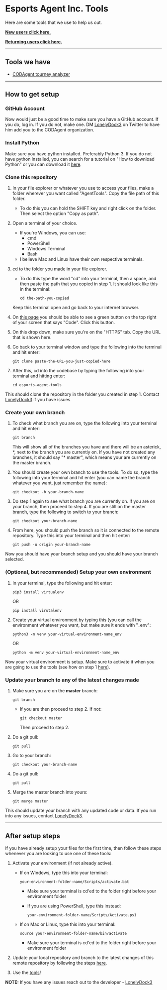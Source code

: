 # <a id="home">Esports Agent Inc. Tools</a>

Here are some tools that we use to help us out.

**[New users click here.](#setup)**

**[Returning users click here.](#aftersetup)**

---

## <a id="alltools">Tools we have</a>
- [CODAgent tourney analyzer](https://github.com/CODAgent/esports-agent-tools/tree/master/codagent/)

---

## <a id="setup">How to get setup</a>

### <a id="github">GitHub Account</a>

Now would just be a good time to make sure you have a GitHub account.  If you do, log in.  If you do not, make one.  DM [LonelyDock3](https://twitter.com/lonelydock3) on Twitter to have him add you to the CODAgent organization.


### <a id="python">Install Python</a>

Make sure you have python installed.  Preferably Python 3.  If you do not have python installed, you can search for a tutorial on "How to download Python" or you can download it [here](https://www.python.org/downloads/).

### <a id="clonerepo">Clone this repository</a>

1. In your file explorer or whatever you use to access your files, make a folder wherever you want called "AgentTools".  Copy the file path of this folder.
    - To do this you can hold the SHIFT key and right click on the folder.  Then select the option "Copy as path".

2. Open a terminal of your choice.
    - If you're Windows, you can use: 
        - cmd
        - PowerShell
        - Windows Terminal 
        - Bash
    - I believe Mac and Linux have their own respective terminals.

3. cd to the folder you made in your file explorer.
    - To do this type the word "cd" into your terminal, then a space, and then paste the path that you copied in step 1.  It should look like this in the terminal:
        
        ```
        cd the-path-you-copied
        ```

    Keep this terminal open and go back to your internet browser.

4. On [this page](https://github.com/CODAgent/esports-agent-tools) you should be able to see a green button on the top right of your screen that says "Code".  Click this button.

5. On this drop down, make sure you're on the "HTTPS" tab.  Copy the URL that is shown here.

6. Go back to your terminal window and type the following into the terminal and hit enter:

    ```
    git clone paste-the-URL-you-just-copied-here
    ```

7. After this, cd into the codebase by typing the following into your terminal and hitting enter:

    ```
    cd esports-agent-tools
    ```

This should clone the repository in the folder you created in step 1.  Contact [LonelyDock3](https://twitter.com/lonelydock3) if you have issues.

### <a id="createbranch">Create your own branch</a>

1. To check what branch you are on, type the following into your terminal and hit enter:

    ```
    git branch
    ```
    
    This will show all of the branches you have and there will be an asterick, \*, next to the branch you are currently on.  If you have not created any branches, it should say "\* master", which means your are currently on the master branch.

2. You should create your own branch to use the tools.  To do so, type the following into your terminal and hit enter (you can name the branch whatever you want, just remember the name):

    ```
    git checkout -b your-branch-name
    ```

3. Do step 1 again to see what branch you are currently on.  If you are on your branch, then proceed to step 4.  If you are still on the master branch, type the following to switch to your branch:

    ```
    git checkout your-branch-name
    ```

4. From here, you should push the branch so it is connected to the remote repository.  Type this into your terminal and then hit enter: 

    ```
    git push -u origin your-branch-name
    ```

Now you should have your branch setup and you should have your branch selected.

### <a id="setupenv">(Optional, but recommended) Setup your own environment</a>

1. In your terminal, type the following and hit enter: 

    ```
    pip3 install virtualenv
    ```

    OR

    ```
    pip install virutalenv
    ```

2. Create your virtual environment by typing this (you can call the environment whatever you want, but make sure it ends with "\_env":

    ```
    python3 -m venv your-virtual-environment-name_env
    ```

    OR

    ```
    python -m venv your-virtual-environment-name_env
    ```

Now your virtual environment is setup.  Make sure to activate it when you are going to use the tools (see how on step 1 [here](#aftersetup)).

### <a id="updatebranch">Update your branch to any of the latest changes made</a>

1. Make sure you are on the **master** branch:
    
    ```
    git branch
    ```

    - If you are then proceed to step 2.  If not:

        ```
        git checkout master 
        ```
        
        Then proceed to step 2.

2. Do a git pull:

    ```
    git pull
    ```

3. Go to your branch: 

    ```
    git checkout your-branch-name
    ```

4. Do a git pull:

    ```
    git pull
    ```

5. Merge the master branch into yours:

    ```
    git merge master
    ```

This should update your branch with any updated code or data.  If you run into any issues, contact [LonelyDock3](https://twitter.com/lonelydock3).

---

## <a id="aftersetup">After setup steps</a>

If you have already setup your files for the first time, then follow these steps whenever you are looking to use one of these tools: 

1. Activate your environment (if not already active).
    - If on Windows, type this into your terminal:

        ```
        your-environment-folder-name/Scripts/activate.bat
        ```

        - Make sure your terminal is cd'ed to the folder right before your environment folder
        - If you are using PowerShell, type this instead:
            
            ```
            your-environment-folder-name/Scripts/Activate.ps1
            ```

    - If on Mac or Linux, type this into your terminal: 

        ```
        source your-environment-folder-name/bin/activate
        ```

        - Make sure your terminal is cd'ed to the folder right before your environment folder


2. Update your local repository and branch to the latest changes of this remote repository by following the steps [here](#updatebranch).

3. Use the [tools](#alltools)!

**NOTE:** If you have any issues reach out to the developer - [LonelyDock3](https://twitter.com/lonelydock3)


